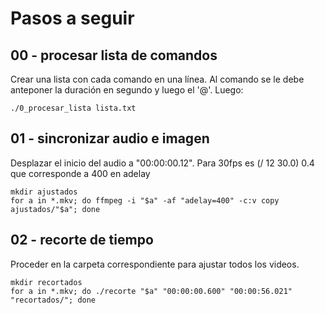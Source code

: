 # Pasos a seguir

## 00 - procesar lista de comandos

Crear una lista con cada comando en una línea. Al comando se le debe anteponer la duración en segundo y luego el '@'. Luego:

    ./0_procesar_lista lista.txt


## 01 - sincronizar audio e imagen
Desplazar el inicio del audio a "00:00:00.12". Para 30fps es (/ 12 30.0) 0.4 que corresponde a 400 en adelay

    mkdir ajustados
    for a in *.mkv; do ffmpeg -i "$a" -af "adelay=400" -c:v copy ajustados/"$a"; done

## 02 - recorte de tiempo
Proceder en la carpeta correspondiente para ajustar todos los videos.

    mkdir recortados
    for a in *.mkv; do ./recorte "$a" "00:00:00.600" "00:00:56.021" "recortados/"; done
